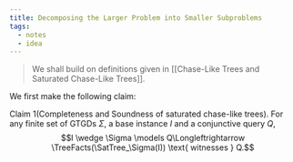 ```yaml
---
title: Decomposing the Larger Problem into Smaller Subproblems
tags:
  - notes
  - idea
---
```


> We shall build on definitions given in [[Chase-Like Trees and Saturated Chase-Like Trees]].

We first make the following claim:

Claim 1(Completeness and Soundness of saturated chase-like trees). For any finite set of GTGDs $\Sigma$, a base instance $I$ and a conjunctive query $Q$, $$I \wedge \Sigma \models Q\Longleftrightarrow \TreeFacts(\SatTree_\Sigma(I)) \text{ witnesses } Q.$$
